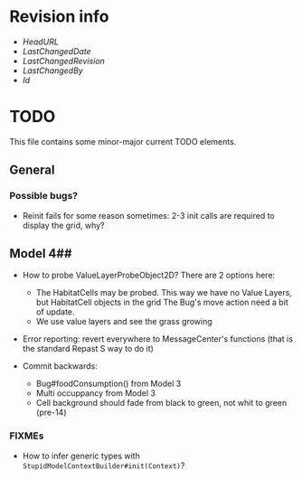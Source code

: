 # Revision info #
* $HeadURL$
* $LastChangedDate$
* $LastChangedRevision$
* $LastChangedBy$
* $Id$

# TODO #
This file contains some minor-major current TODO elements.

## General ##

### Possible bugs? ###
* Reinit fails for some reason sometimes: 2-3 init calls are required to display the grid, why?

## Model 4##
* How to probe ValueLayerProbeObject2D? There are 2 options here:
	* The HabitatCells may be probed. This way we have no Value Layers, but HabitatCell objects in the grid
	  The Bug's move action need a bit of update. 
	* We use value layers and see the grass growing

* Error reporting: revert everywhere to MessageCenter's functions (that is the standard Repast S way to do it)

* Commit backwards:
	* Bug#foodConsumption() from Model 3
	* Multi occuppancy from Model 3
	* Cell background should fade from black to green, not whit to green (pre-14)

### FIXMEs ###
* How to infer generic types with `StupidModelContextBuilder#init(Context)`?
